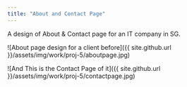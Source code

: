 ```yaml
---
title: "About and Contact Page"
---
```

A design of About & Contact page for an IT company in SG.

![About page design for a client before]({{ site.github.url }}/assets/img/work/proj-5/aboutpage.jpg)

![And This is the Contact Page of it]({{ site.github.url }}/assets/img/work/proj-5/contactpage.jpg)
